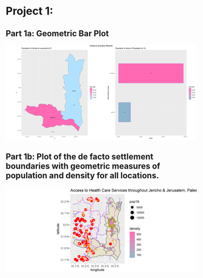 # Project 1:

## Part 1a: Geometric Bar Plot 
![](jer_jer.png)


## Part 1b: Plot of the de facto settlement boundaries with geometric measures of population and density for all locations.

![](de_facto.png)
